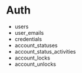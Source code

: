 # Auth

- users
- user_emails
- credentials
- account_statuses
- account_status_activities
- account_locks
- account_unlocks
